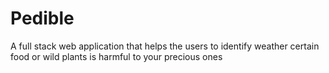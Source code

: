 # Pedible

A full stack web application that helps the users to identify weather certain food or wild plants is harmful to your precious ones
